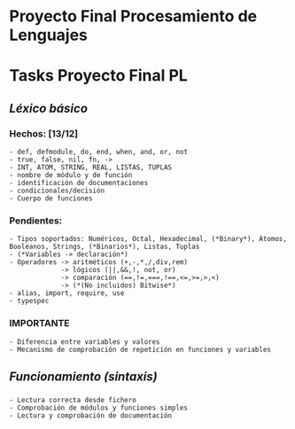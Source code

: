 # Proyecto Final Procesamiento de Lenguajes



# Tasks Proyecto Final PL
  
## *Léxico básico*
  ### Hechos:   [13/12]
    - def, defmodule, do, end, when, and, or, not
    - true, false, nil, fn, ->
    - INT, ATOM, STRING, REAL, LISTAS, TUPLAS
    - nombre de módulo y de función
    - identificación de documentaciones
    - condicionales/decisión
    - Cuerpo de funciones
  ### Pendientes:
    - Tipos soportados: Numéricos, Octal, Hexadecimal, (*Binary*), Átomos, Booleanos, Strings, (*Binarios*), Listas, Tuplas
    - (*Variables -> declaración*)
    - Operadores -> aritméticos (+,-,*,/,div,rem)
                 -> lógicos (||,&&,!, not, or)
                 -> comparación (==,!=,===,!==,<=,>=,>,<)
                 -> (*(No incluidos) Bitwise*)
    - alias, import, require, use
    - typespec

  ### **IMPORTANTE**
    - Diferencia entre variables y valores
    - Mecanismo de comprobación de repetición en funciones y variables

## *Funcionamiento (sintaxis)*
  ### 
    - Lectura correcta desde fichero
    - Comprobación de módulos y funciones simples
    - Lectura y comprobación de documentación